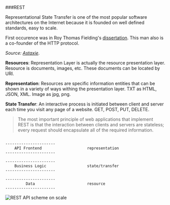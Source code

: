 ###REST

Representational State Transfer is one of the most popular software architectures on the Internet because it is founded on well defined standards, easy to scale.

First occurence was in Roy Thomas Fielding's [dissertation](https://www.ics.uci.edu/~fielding/pubs/dissertation/top.htm). This man also is a co-founder of the HTTP protocol.

*Source: [Astaxie](https://astaxie.gitbooks.io/build-web-application-with-golang/content/en/08.3.html)*.

**Resources**:
Representation Layer is actually the resource presentation layer. Resource is documents, images, etc. These documents can be located by URI.

**Representation**:
Resources are specific information entities that can be shown in a variety of ways withing the presentation layer. TXT as HTML, JSON, XML. Image as jpg, png.

**State Transfer**:
An interactive process is initiated between client and server each time you visit any page of a website. GET, POST, PUT, DELETE.

>The most important principle of web applications that implement REST is that the interaction between clients and servers are stateless; every request should encapsulate all of the required information. 


```

----------------------
	API Frontend					representation
----------------------

----------------------
	Business Logic	  				state/transfer
----------------------

----------------------
		 Data						resource
----------------------

```


![REST API scheme on scale](https://astaxie.gitbooks.io/build-web-application-with-golang/content/en/images/8.3.rest.png?raw=true)


